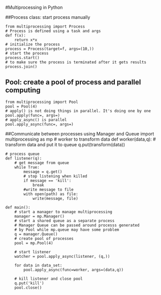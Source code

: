 ﻿﻿﻿﻿﻿﻿﻿﻿﻿﻿﻿﻿#Multiprocessing in Python##Process class: start process manually        from multiprocessing import Process    # Process is defined using a task and args    def f(x):        return x*x    # initialize the process    process = Process(target=f, args=(10,))    # start the process    process.start()    # to make sure the process is terminated after it gets results    process.join()## Pool: create a pool of process and parallel computing    from multiprocessing import Pool    pool = Pool(4)    # apply() is not doing things in parallel. It's doing one by one    pool.apply(func=, args=)    # apply_async() is parallel    pool.apply_async(func=, args=)##Communicate between processes using Manager and Queue    import multiprocessing as mp    # worker to transform data    def worker(data,q):        # transform data and put it to queue        q.put(transform(data))    # process queue    def listener(q):        # get message from queue        while True:            message = q.get()            # stop listening when killed            if message == 'kill':                break            #write message to file            with open(path) as file:                write(message, file)        def main():        # start a manager to manage multiprocessing        manager = mp.Manager()        # start a shared queue as a separate process        # Manager Queue can be passed around processs generated        # by Pool while mp.queue may have some problem        q = manager.Queue()        # create pool of processes        pool = mp.Pool(4)        # start listener        watcher = pool.apply_async(listener, (q,))        for data in data_set:            pool.apply_async(func=worker, args=(data,q))        # kill listener and close pool        q.put('kill')        pool.close()               